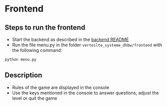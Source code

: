 # Frontend

## Steps to run the frontend
- Start the backend as described in the [backend README](../backend/README.md)
- Run the file menu.py in the folder `verteilte_systeme_dhbw/frontend` with the following command:
```bash 
python menu.py
```

## Description
- Rules of the game are displayed in the console
- Use the keys mentioned in the console to answer questions, adjust the level or quit the game 